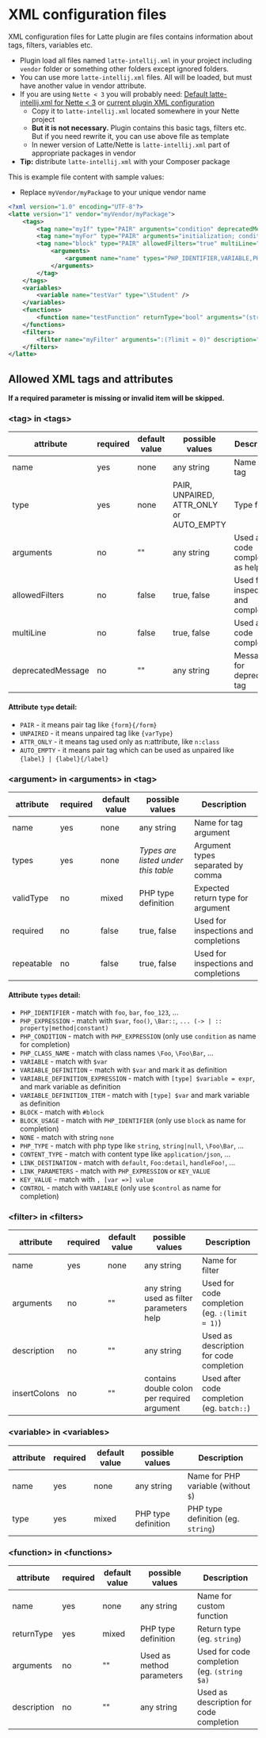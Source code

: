 # XML configuration files

XML configuration files for Latte plugin are files contains information about tags, filters, variables etc.

- Plugin load all files named `latte-intellij.xml` in your project including `vendor` folder or something other folders except ignored folders.
- You can use more `latte-intellij.xml` files. All will be loaded, but must have another value in vendor attribute.
- If you are using `Nette < 3` you will probably need: [Default latte-intellij.xml for Nette < 3](https://github.com/nette-intellij/intellij-latte/blob/master/docs/bellowNette3.xml) or [current plugin XML configuration](https://github.com/nette-intellij/intellij-latte/blob/master/src/main/resources/xmlSources)
  - Copy it to `latte-intellij.xml` located somewhere in your Nette project
  - **But it is not necessary.** Plugin contains this basic tags, filters etc. But if you need rewrite it, you can use above file as template
  - In newer version of Latte/Nette is `latte-intellij.xml` part of appropriate packages in vendor
- **Tip:** distribute `latte-intellij.xml` with your Composer package

This is example file content with sample values:

- Replace `myVendor/myPackage` to your unique vendor name

```xml
<?xml version="1.0" encoding="UTF-8"?>
<latte version="1" vendor="myVendor/myPackage">
    <tags>
        <tag name="myIf" type="PAIR" arguments="condition" deprecatedMessage="MyIf is deprecated, use {if ...} instead." />
        <tag name="myFor" type="PAIR" arguments="initialization; condition; afterthought" allowedModifiers="true" multiLine="true" />
        <tag name="block" type="PAIR" allowedFilters="true" multiLine="true">
            <arguments>
                <argument name="name" types="PHP_IDENTIFIER,VARIABLE,PHP_EXPRESSION" validType="string" required="true" />
            </arguments>
        </tag>
    </tags>
    <variables>
        <variable name="testVar" type="\Student" />
    </variables>
    <functions>
        <function name="testFunction" returnType="bool" arguments="(string $moduleName)" description="Test description" />
    </functions>
    <filters>
        <filter name="myFilter" arguments=":(?limit = 0)" description="Test filter description" insertColons=":" />
    </filters>
</latte>
```

## Allowed XML tags and attributes

**If a required parameter is missing or invalid item will be skipped.** 

### &lt;tag&gt; in &lt;tags&gt;

| attribute         | required | default value | possible values                         | Description                          |
|-------------------|----------|---------------|-----------------------------------------|--------------------------------------|
| name              | yes      | none          | any string                              | Name for tag                         |
| type              | yes      | none          | PAIR, UNPAIRED, ATTR_ONLY or AUTO_EMPTY | Type for tag                         |
| arguments         | no       | ""            | any string                              | Used after code completion as help   |
| allowedFilters    | no       | false         | true, false                             | Used for inspections and completions |
| multiLine         | no       | false         | true, false                             | Used after code completion           |
| deprecatedMessage | no       | ""            | any string                              | Message for deprecated tag           |

#### Attribute `type` detail:

- `PAIR` - it means pair tag like `{form}{/form}`
- `UNPAIRED` - it means unpaired tag like `{varType}`
- `ATTR_ONLY` - it means tag used only as n:attribute, like `n:class`
- `AUTO_EMPTY` - it means pair tag which can be used as unpaired like `{label} | {label}{/label}`

### &lt;argument&gt; in &lt;arguments&gt; in &lt;tag&gt;

| attribute         | required | default value | possible values                         | Description                          |
|-------------------|----------|---------------|-----------------------------------------|--------------------------------------|
| name              | yes      | none          | any string                              | Name for tag argument                |
| types             | yes      | none          | _Types are listed under this table_     | Argument  types separated by comma   |
| validType         | no       | mixed         | PHP type definition                     | Expected return type for argument    |
| required          | no       | false         | true, false                             | Used for inspections and completions |
| repeatable        | no       | false         | true, false                             | Used for inspections and completions |

#### Attribute `types` detail:

- `PHP_IDENTIFIER` - match with `foo`, `bar`, `foo_123`, ...
- `PHP_EXPRESSION` - match with `$var`, `foo()`, `\Bar::`, `... (-> | :: property|method|constant)`
- `PHP_CONDITION` - match with `PHP_EXPRESSION` (only use `condition` as name for completion)
- `PHP_CLASS_NAME` - match with class names `\Foo`, `\Foo\Bar`, ...
- `VARIABLE` - match with `$var`
- `VARIABLE_DEFINITION` - match with `$var` and mark it as definition
- `VARIABLE_DEFINITION_EXPRESSION` - match with `[type] $variable = expr`, and mark variable as definition
- `VARIABLE_DEFINITION_ITEM` - match with `[type] $var` and mark variable as definition
- `BLOCK` - match with `#block`
- `BLOCK_USAGE` - match with `PHP_IDENTIFIER` (only use `block` as name for completion)
- `NONE` - match with string `none`
- `PHP_TYPE` - match with php type like `string`, `string|null`, `\Foo\Bar`, ...
- `CONTENT_TYPE` - match with content type like `application/json`, ...
- `LINK_DESTINATION` - match with `default`, `Foo:detail`, `handleFoo!`, ...
- `LINK_PARAMETERS` - match with `PHP_EXPRESSION` or `KEY_VALUE`
- `KEY_VALUE` - match with `, [var =>] value`
- `CONTROL` - match with `VARIABLE` (only use `$control` as name for completion)


### &lt;filter&gt; in &lt;filters&gt;

| attribute    | required | default value | possible values                               | Description                                   |
|--------------|----------|---------------|-----------------------------------------------|-----------------------------------------------|
| name         | yes      | none          | any string                                    | Name for filter                               |
| arguments    | no       | ""            | any string used as filter parameters help     | Used for code completion (eg. `:(limit = 1)`) |
| description  | no       | ""            | any string                                    | Used as description for code completion       |
| insertColons | no       | ""            | contains double colon per required argument   | Used after code completion (eg. `batch::`)    |

### &lt;variable&gt; in &lt;variables&gt;

| attribute | required | default value | possible values     | Description                         |
|-----------|----------|---------------|---------------------|-------------------------------------|
| name      | yes      | none          | any string          | Name for PHP variable (without `$`) |
| type      | yes      | mixed         | PHP type definition | PHP type definition (eg. `string`)  |

### &lt;function&gt; in &lt;functions&gt;

| attribute   | required | default value | possible values                   | Description                                 |
|-------------|----------|---------------|-----------------------------------|---------------------------------------------|
| name        | yes      | none          | any string                        | Name for custom function                    |
| returnType  | yes      | mixed         | PHP type definition               | Return type (eg. `string`)                  |
| arguments   | no       | ""            | Used as method parameters         | Used for code completion (eg. `(string $a)` |
| description | no       | ""            | any string                        | Used as description for code completion     |